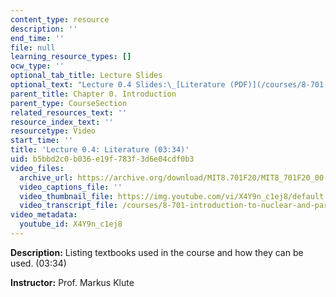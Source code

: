 ```yaml
---
content_type: resource
description: ''
end_time: ''
file: null
learning_resource_types: []
ocw_type: ''
optional_tab_title: Lecture Slides
optional_text: "Lecture 0.4 Slides:\_[Literature (PDF)](/courses/8-701-introduction-to-nuclear-and-particle-physics-fall-2020/resources/mit8_701f20_lec0-4)"
parent_title: Chapter 0. Introduction
parent_type: CourseSection
related_resources_text: ''
resource_index_text: ''
resourcetype: Video
start_time: ''
title: 'Lecture 0.4: Literature (03:34)'
uid: b5bbd2c0-b036-e19f-783f-3d6e04cdf0b3
video_files:
  archive_url: https://archive.org/download/MIT8.701F20/MIT8_701F20_00-04_Literature_300k.mp4
  video_captions_file: ''
  video_thumbnail_file: https://img.youtube.com/vi/X4Y9n_c1ej8/default.jpg
  video_transcript_file: /courses/8-701-introduction-to-nuclear-and-particle-physics-fall-2020/f811a965bdadb1a4d74e12be8a6738f3_X4Y9n_c1ej8.pdf
video_metadata:
  youtube_id: X4Y9n_c1ej8
---
```


**Description:** Listing textbooks used in the course and how they can be used. (03:34)

**Instructor:** Prof. Markus Klute

